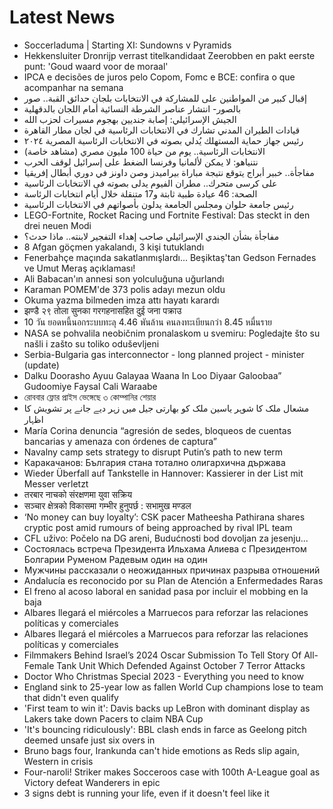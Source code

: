 # Latest News
-  Soccerladuma | Starting XI: Sundowns v Pyramids
-  Hekkensluiter Dronrijp verrast titelkandidaat Zeerobben en pakt eerste punt: 'Goud waard voor de moraal'
-  IPCA e decisões de juros pelo Copom, Fomc e BCE: confira o que acompanhar na semana
-  إقبال كبير من المواطنين على للمشاركة في الانتخابات بلجان حدائق القبة.. صور
-  بالصور- انتشار عناصر الشرطة النسائية أمام اللجان بالدقهلية
-  الجيش الإسرائيلي: إصابة جنديين بهجوم مسيرات لحزب الله
-  قيادات الطيران المدني تشارك في الانتخابات الرئاسية في لجان مطار القاهرة
-  رئيس جهاز حماية المستهلك يُدلي بصوته في الانتخابات الرئاسية المصرية ٢٠٢٤
-  الانتخابات الرئاسية.. يوم من حياة 100 مليون مصري (مشاهد خاصة)
-  نتنياهو: لا يمكن لألمانيا وفرنسا الضغط على إسرائيل لوقف الحرب
-  مفاجأة.. خبير أبراج يتوقع نتيجة مباراة بيراميدز وصن داونز في دوري أبطال إفريقيا
-  على كرسى متحرك.. مطران الفيوم يدلى بصوته فى الانتخابات الرئاسية
-  الصحة: 46 عيادة طبية ثابتة و17 متنقلة خلال أيام انتخابات الرئاسة
-  رئيس جامعة حلوان ومجلس الجامعة يدلون بأصواتهم في الانتخابات الرئاسية
-  LEGO-Fortnite, Rocket Racing und Fortnite Festival: Das steckt in den drei neuen Modi
-  مفاجأة بشأن الجندي الإسرائيلي صاحب إهداء التفجير لابنته.. ماذا حدث؟
-  8 Afgan göçmen yakalandı, 3 kişi tutuklandı
-  Fenerbahçe maçında sakatlanmışlardı... Beşiktaş'tan Gedson Fernades ve Umut Meraş açıklaması!
-  Ali Babacan'ın annesi son yolculuğuna uğurlandı
-  Karaman POMEM'de 373 polis adayı mezun oldu
-  Okuma yazma bilmeden imza attı hayatı karardı
-  झण्डै २९ तोला सुनका गरगहनासहित दुई जना पक्राउ
-  10 วัน ยอดหนี้นอกระบบทะลุ 4.46 พันล้าน คนลงทะเบียนกว่า 8.45 หมื่นราย
-  NASA se pohvalila neobičnim pronalaskom u svemiru: Pogledajte što su našli i zašto su toliko oduševljeni
-  Serbia-Bulgaria gas interconnector - long planned project - minister (update)
-  Dalku Doorasho Ayuu Galayaa Waana In Loo Diyaar Galoobaa” Gudoomiye Faysal Cali Waraabe
-  রোববার ফ্লোর প্রাইস ভেঙ্গেছে ৩ কোম্পানির শেয়ার
-  مشعال ملک کا شوہر یاسین ملک کو بھارتی جیل میں زہر دیے جانے پر تشویش کا اظہار
-  María Corina denuncia “agresión de sedes, bloqueos de cuentas bancarias y amenaza con órdenes de captura”
-  Navalny camp sets strategy to disrupt Putin’s path to new term
-  Каракачанов: България стана тотално олигархична държава
-  Wieder Überfall auf Tankstelle in Hannover: Kassierer in der List mit Messer verletzt
-  तरबार नाचको संरक्षणमा युवा सक्रिय
-  सञ्चार क्षेत्रको विकासमा गम्भीर हुनुपर्छ : सभामुख मण्डल
-  ‘No money can buy loyalty’: CSK pacer Matheesha Pathirana shares cryptic post amid rumours of being approached by rival IPL team
-  CFL uživo: Počelo na DG areni, Budućnosti bod dovoljan za jesenju...
-  Состоялась встреча Президента Ильхама Алиева с Президентом Болгарии Руменом Радевым один на один
-  Мужчины рассказали о неожиданных причинах разрыва отношений
-  Andalucía es reconocido por su Plan de Atención a Enfermedades Raras
-  El freno al acoso laboral en sanidad pasa por incluir el mobbing en la baja
-  Albares llegará el miércoles a Marruecos para reforzar las relaciones políticas y comerciales
-  Albares llegará el miércoles a Marruecos para reforzar las relaciones políticas y comerciales
-  Filmmakers Behind Israel’s 2024 Oscar Submission To Tell Story Of All-Female Tank Unit Which Defended Against October 7 Terror Attacks
-  Doctor Who Christmas Special 2023 - Everything you need to know
-  England sink to 25-year low as fallen World Cup champions lose to team that didn't even qualify
-  'First team to win it': Davis backs up LeBron with dominant display as Lakers take down Pacers to claim NBA Cup
-  'It's bouncing ridiculously': BBL clash ends in farce as Geelong pitch deemed unsafe just six overs in
-  Bruno bags four, Irankunda can't hide emotions as Reds slip again, Western in crisis
-  Four-naroli! Striker makes Socceroos case with 100th A-League goal as Victory defeat Wanderers in epic
-  3 signs debt is running your life, even if it doesn't feel like it
